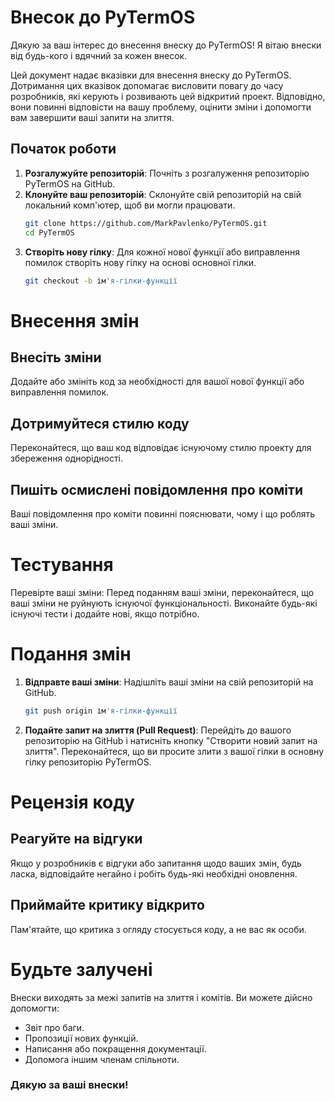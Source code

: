 # Внесок до PyTermOS

Дякую за ваш інтерес до внесення внеску до PyTermOS! Я вітаю внески від будь-кого і вдячний за кожен внесок.

Цей документ надає вказівки для внесення внеску до PyTermOS. Дотримання цих вказівок допомагає висловити повагу до часу розробників, які керують і розвивають цей відкритий проект. Відповідно, вони повинні відповісти на вашу проблему, оцінити зміни і допомогти вам завершити ваші запити на злиття.

## Початок роботи

1. **Розгалужуйте репозиторій**: Почніть з розгалуження репозиторію PyTermOS на GitHub.
2. **Клонуйте ваш репозиторій**: Склонуйте свій репозиторій на свій локальний комп'ютер, щоб ви могли працювати.
    ```bash
    git clone https://github.com/MarkPavlenko/PyTermOS.git
    cd PyTermOS 
    ```
3. **Створіть нову гілку**: Для кожної нової функції або виправлення помилок створіть нову гілку на основі основної гілки.
    ```bash
    git checkout -b ім'я-гілки-функції
    ```

# Внесення змін

## Внесіть зміни

Додайте або змініть код за необхідності для вашої нової функції або виправлення помилок.

## Дотримуйтеся стилю коду

Переконайтеся, що ваш код відповідає існуючому стилю проекту для збереження однорідності.

## Пишіть осмислені повідомлення про коміти

Ваші повідомлення про коміти повинні пояснювати, чому і що роблять ваші зміни.

# Тестування

Перевірте ваші зміни: Перед поданням ваші зміни, переконайтеся, що ваші зміни не руйнують існуючої функціональності. Виконайте будь-які існуючі тести і додайте нові, якщо потрібно.

# Подання змін

1. **Відправте ваші зміни**: Надішліть ваші зміни на свій репозиторій на GitHub.
    ```bash
    git push origin ім'я-гілки-функції
    ```
2. **Подайте запит на злиття (Pull Request)**: Перейдіть до вашого репозиторію на GitHub і натисніть кнопку "Створити новий запит на злиття". Переконайтеся, що ви просите злити з вашої гілки в основну гілку репозиторію PyTermOS.

# Рецензія коду

## Реагуйте на відгуки

Якщо у розробників є відгуки або запитання щодо ваших змін, будь ласка, відповідайте негайно і робіть будь-які необхідні оновлення.

## Приймайте критику відкрито

Пам'ятайте, що критика з огляду стосується коду, а не вас як особи.

# Будьте залучені

Внески виходять за межі запитів на злиття і комітів. Ви можете дійсно допомогти:

- Звіт про баги.
- Пропозиції нових функцій.
- Написання або покращення документації.
- Допомога іншим членам спільноти.

### Дякую за ваші внески!
